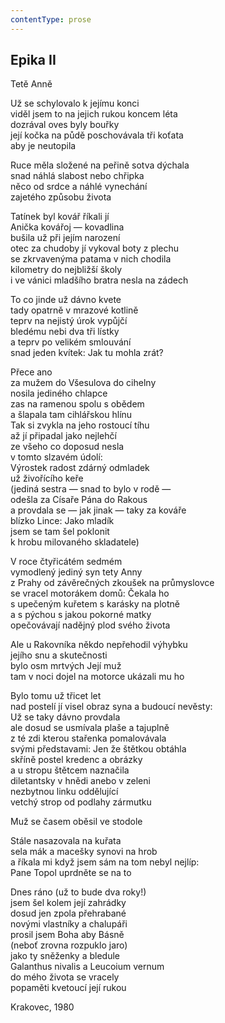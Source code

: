 ```yaml
---
contentType: prose
---
```


## Epika II

Tetě Anně

Už se schylovalo k jejímu konci  
viděl jsem to na jejich rukou koncem léta  
dozrával oves byly bouřky  
její kočka na půdě poschovávala tři koťata  
aby je neutopila

Ruce měla složené na peřině sotva dýchala  
snad náhlá slabost nebo chřipka  
něco od srdce a náhlé vynechání  
zajetého způsobu života

Tatínek byl kovář říkali jí  
Anička kovářoj — kovadlina  
bušila už při jejím narození  
otec za chudoby jí vykoval boty z plechu  
se zkrvavenýma patama v nich chodila  
kilometry do nejbližší školy  
i ve vánici mladšího bratra nesla na zádech

To co jinde už dávno kvete  
tady opatrně v mrazové kotlině  
teprv na nejistý úrok vypůjčí  
bledému nebi dva tři lístky  
a teprv po velikém smlouvání  
snad jeden kvítek: Jak tu mohla zrát?

Přece ano  
za mužem do Všesulova do cihelny  
nosila jediného chlapce  
zas na ramenou spolu s obědem  
a šlapala tam cihlářskou hlínu  
Tak si zvykla na jeho rostoucí tíhu  
až jí připadal jako nejlehčí  
ze všeho co doposud nesla  
v tomto slzavém údolí:  
Výrostek radost zdárný odmladek  
už živořícího keře  
(jediná sestra — snad to bylo v rodě —  
odešla za Císaře Pána do Rakous  
a provdala se — jak jinak — taky za kováře  
blízko Lince: Jako mladík  
jsem se tam šel poklonit  
k hrobu milovaného skladatele)

V roce čtyřicátém sedmém  
vymodlený jediný syn tety Anny  
z Prahy od závěrečných zkoušek na průmyslovce  
se vracel motorákem domů: Čekala ho  
s upečeným kuřetem s karásky na plotně  
a s pýchou s jakou pokorné matky  
opečovávají nadějný plod svého života

Ale u Rakovníka někdo nepřehodil výhybku  
jejího snu a skutečnosti  
bylo osm mrtvých Její muž  
tam v noci dojel na motorce ukázali mu ho

Bylo tomu už třicet let  
nad postelí jí visel obraz syna a budoucí nevěsty:  
Už se taky dávno provdala  
ale dosud se usmívala plaše a tajuplně  
z té zdi kterou stařenka pomalovávala  
svými představami: Jen že štětkou obtáhla  
skříně postel kredenc a obrázky  
a u stropu štětcem naznačila  
diletantsky v hnědi anebo v zeleni  
nezbytnou linku oddělující  
vetchý strop od podlahy zármutku

Muž se časem oběsil ve stodole

Stále nasazovala na kuřata  
sela mák a macešky synovi na hrob  
a říkala mi když jsem sám na tom nebyl nejlíp:  
Pane Topol uprdněte se na to

Dnes ráno (už to bude dva roky!)  
jsem šel kolem její zahrádky  
dosud jen zpola přehrabané  
novými vlastníky a chalupáři  
prosil jsem Boha aby Básně  
(neboť zrovna rozpuklo jaro)  
jako ty sněženky a bledule  
Galanthus nivalis a Leucoium vernum  
do mého života se vracely  
popaměti kvetoucí její rukou

Krakovec, 1980
